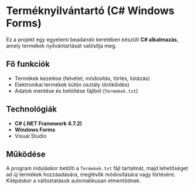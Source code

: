 # Terméknyilvántartó (C# Windows Forms)

Ez a projekt egy egyetemi beadandó keretében készült **C# alkalmazás**, amely termékek nyilvántartását valósítja meg.

## Fő funkciók
- Termékek kezelése (felvétel, módosítás, törlés, listázás)
- Elektronikai termékek külön osztály (öröklődés)
- Adatok mentése és betöltése fájlból (`Termekek.txt`)

## Technológiák
- **C# (.NET Framework 4.7.2)**
- **Windows Forms**
- Visual Studio
  
## Működése
A program induláskor betölti a `Termekek.txt` fájl tartalmát, majd lehetőséget ad új termékek hozzáadására, meglévők módosítására vagy törlésére. Kilépéskor a változtatások automatikusan elmentődnek.
